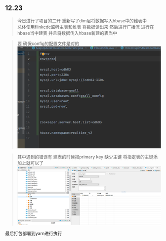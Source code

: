 ## 12.23
>今日进行了项目的二开 重新写了dim层将数据写入hbase中的维表中  
> 总体使用flinkcdc监听主表和维表 将数据读出来 然后进行广播流 进行在hbase当中建表
> 并且将数据传入hbase新建的表当中

>要 确保config的配置文件是对的
![img_4.png](img_4.png) 


>其中遇到的错误有 建表的时候报primary key 缺少主键 将指定表的主键添加上就可以了
 ![img_5.png](img_5.png)


最后打包部署到yarn进行执行